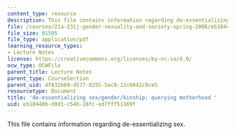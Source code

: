 ```yaml
---
content_type: resource
description: This file contains information regarding de-essentializing sex.
file: /courses/21a-231j-gender-sexuality-and-society-spring-2006/eb10440bd0d1c54b28fced7fff51369f_MIT21A_213JS06_ques.pdf
file_size: 91595
file_type: application/pdf
learning_resource_types:
- Lecture Notes
license: https://creativecommons.org/licenses/by-nc-sa/4.0/
ocw_type: OCWFile
parent_title: Lecture Notes
parent_type: CourseSection
parent_uid: 4f832b69-d577-0255-5ac0-12c6042c9ce5
resourcetype: Document
title: 'de-essentializing sex/gender/kinship; querying motherhood '
uid: eb10440b-d0d1-c54b-28fc-ed7fff51369f
---
```

This file contains information regarding de-essentializing sex.